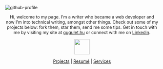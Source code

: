 ![github-profile](https://gugulet.hu/site/wp-content/uploads/github-header-gif-1536x768-1.gif)

<p align="center">Hi, welcome to my page. I'm a writer who became a web developer and now I'm into technical writing, amongst other things. Check out some of my projects below: fork them, star them, send me some tips. Get in touch with me by visiting my site at <a href="https://gugulet.hu?src=github-profile">gugulet.hu</a> or connect with me on <a href="https://linkedin.com/in/gugulet-hu">Linkedin</a>.</p>

<p align="center"><img src="https://gugulet.hu/site/wp-content/uploads/logo-bottom-500x100-1.png" height="50"></p>

<p align="center"><a href="https://gugulet.hu/projects?src=github-profile">Projects</a> | <a href="https://gugulet.hu/resume?src=github-profile">Resumé</a> | <a href="https://gugulet.hu/writing-services?src=github-profile">Services</a></p>

